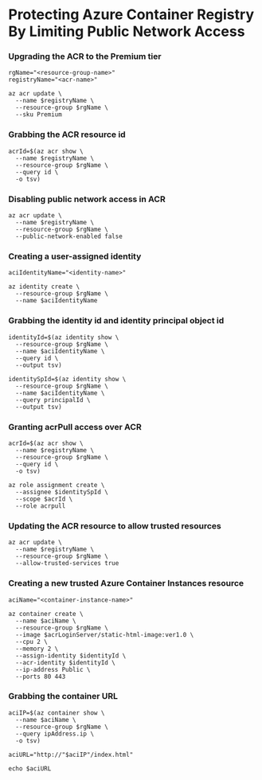 # Protecting Azure Container Registry By Limiting Public Network Access


### Upgrading the ACR to the Premium tier
```
rgName="<resource-group-name>"
registryName="<acr-name>"

az acr update \
  --name $registryName \
  --resource-group $rgName \
  --sku Premium
```

### Grabbing the ACR resource id
```
acrId=$(az acr show \
  --name $registryName \
  --resource-group $rgName \
  --query id \
  -o tsv)
```

### Disabling public network access in ACR
```
az acr update \
  --name $registryName \
  --resource-group $rgName \
  --public-network-enabled false
```

### Creating a user-assigned identity
```
aciIdentityName="<identity-name>"

az identity create \
  --resource-group $rgName \
  --name $aciIdentityName
```

### Grabbing the identity id and identity principal object id
```
identityId=$(az identity show \
  --resource-group $rgName \
  --name $aciIdentityName \
  --query id \
  --output tsv)

identitySpId=$(az identity show \
  --resource-group $rgName \
  --name $aciIdentityName \
  --query principalId \
  --output tsv)
```

### Granting acrPull access over ACR 
```
acrId=$(az acr show \
  --name $registryName \
  --resource-group $rgName \
  --query id \
  -o tsv)

az role assignment create \
  --assignee $identitySpId \
  --scope $acrId \
  --role acrpull
```

### Updating the ACR resource to allow trusted resources
```
az acr update \
  --name $registryName \
  --resource-group $rgName \
  --allow-trusted-services true
```

### Creating a new trusted Azure Container Instances resource
```
aciName="<container-instance-name>"

az container create \
  --name $aciName \
  --resource-group $rgName \
  --image $acrLoginServer/static-html-image:ver1.0 \
  --cpu 2 \
  --memory 2 \
  --assign-identity $identityId \
  --acr-identity $identityId \  
  --ip-address Public \
  --ports 80 443
```

### Grabbing the container URL
```
aciIP=$(az container show \
  --name $aciName \
  --resource-group $rgName \
  --query ipAddress.ip \
  -o tsv)

aciURL="http://"$aciIP"/index.html"

echo $aciURL
```